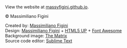 View the website at [massyfigini.github.io](https://massyfigini.github.io).

© Massimiliano Figini

Created by: [Massimiliano Figini](https://massyfigini.github.io)  
Design: [Massimiliano Figini](http://massyfigini.github.io) + [HTML5 UP](https://html5up.net) + [Font Awesome](https://fortawesome.github.com/Font-Awesome)  
Background image: [The Matrix](https://www.warnerbros.com/movies/matrix)  
Source code editor: [Sublime Text](https://www.sublimetext.com/)  

